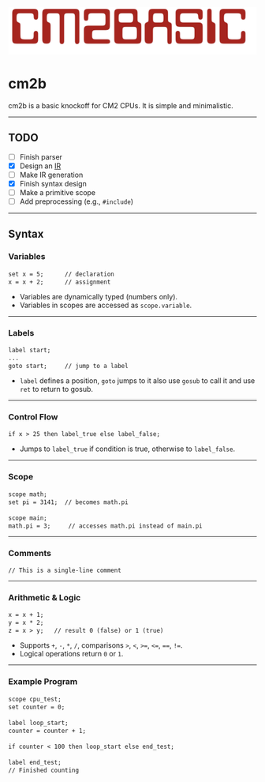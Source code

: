 
![Logo](./images/logo.png)
# cm2b

cm2b is a basic knockoff for CM2 CPUs. It is simple and minimalistic.

---

## TODO
- [ ] Finish parser
- [x] Design an [IR](https://docs.google.com/spreadsheets/d/13bLfUIbausaWUBpG9-wlf7qLv_2vzgzIvoaG8cppK4g)
- [ ] Make IR generation
- [x] Finish syntax design
- [ ] Make a primitive scope  
- [ ] Add preprocessing (e.g., `#include`)

---

## Syntax

### Variables
```cm2b
set x = 5;      // declaration
x = x + 2;      // assignment
```
- Variables are dynamically typed (numbers only).  
- Variables in scopes are accessed as `scope.variable`.

---

### Labels
```cm2b
label start;
...
goto start;     // jump to a label
```
- `label` defines a position, `goto` jumps to it also use `gosub` to call it and use `ret` to return to gosub.

---

### Control Flow
```cm2b
if x > 25 then label_true else label_false;
```
- Jumps to `label_true` if condition is true, otherwise to `label_false`.

---

### Scope
```cm2b
scope math;
set pi = 3141;  // becomes math.pi

scope main;
math.pi = 3;     // accesses math.pi instead of main.pi
```

---

### Comments
```cm2b
// This is a single-line comment
```

---

### Arithmetic & Logic
```cm2b
x = x + 1;
y = x * 2;
z = x > y;   // result 0 (false) or 1 (true)
```
- Supports `+`, `-`, `*`, `/`, comparisons `>`, `<`, `>=`, `<=`, `==`, `!=`.  
- Logical operations return `0` or `1`.

---

### Example Program
```cm2b
scope cpu_test;
set counter = 0;

label loop_start;
counter = counter + 1;

if counter < 100 then loop_start else end_test;

label end_test;
// Finished counting
```
